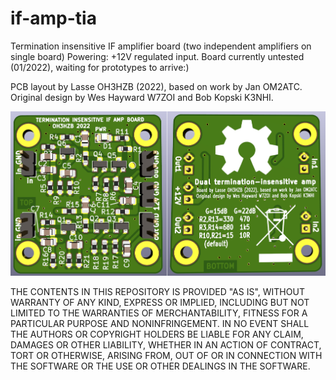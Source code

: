 # if-amp-tia
Termination insensitive IF amplifier board (two independent amplifiers on single board)
Powering: +12V regulated input. Board currently untested (01/2022), waiting for prototypes to arrive:)

PCB layout by Lasse OH3HZB (2022), based on work by Jan OM2ATC.
Original design by Wes Hayward W7ZOI and Bob Kopski K3NHI.

![preview image](hzb-2tia-board-both.jpg)

THE CONTENTS IN THIS REPOSITORY IS PROVIDED "AS IS", WITHOUT WARRANTY OF ANY KIND, 
EXPRESS OR IMPLIED, INCLUDING BUT NOT LIMITED TO THE WARRANTIES OF MERCHANTABILITY,
FITNESS FOR A PARTICULAR PURPOSE AND NONINFRINGEMENT. IN NO EVENT SHALL THE
AUTHORS OR COPYRIGHT HOLDERS BE LIABLE FOR ANY CLAIM, DAMAGES OR OTHER
LIABILITY, WHETHER IN AN ACTION OF CONTRACT, TORT OR OTHERWISE, ARISING FROM,
OUT OF OR IN CONNECTION WITH THE SOFTWARE OR THE USE OR OTHER DEALINGS IN THE
SOFTWARE.

